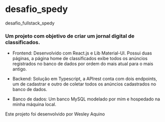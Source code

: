 # desafio_spedy
desafio_fullstack_spedy

### Um projeto com objetivo de criar um jornal digital de classificados.


- Frontend: Desenvolvido com React.js e Lib Material-UI. Possui duas páginas, a página home de classificados exibe todos os anúncios registrados no banco de dados por ordem do mais atual para o mais antigo.

- Backend: Solução em Typescript, a APIrest conta com dois endpoints, um de cadastrar e outro de coletar todos os anúncios cadastrados no banco de dados.

- Banco de dados: Um banco MySQL modelado por mim e hospedado na minha máquina local.


Este projeto foi desenvolvido por Wesley Aquino
